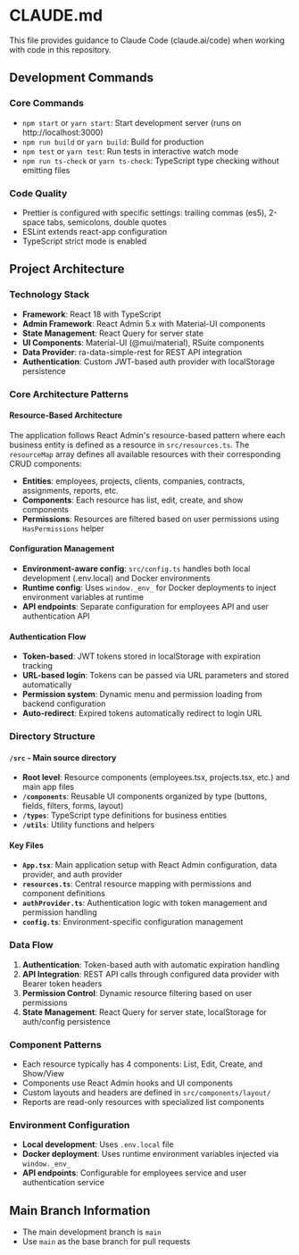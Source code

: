 # CLAUDE.md

This file provides guidance to Claude Code (claude.ai/code) when working with code in this repository.

## Development Commands

### Core Commands
- `npm start` or `yarn start`: Start development server (runs on http://localhost:3000)
- `npm run build` or `yarn build`: Build for production
- `npm test` or `yarn test`: Run tests in interactive watch mode
- `npm run ts-check` or `yarn ts-check`: TypeScript type checking without emitting files

### Code Quality
- Prettier is configured with specific settings: trailing commas (es5), 2-space tabs, semicolons, double quotes
- ESLint extends react-app configuration
- TypeScript strict mode is enabled

## Project Architecture

### Technology Stack
- **Framework**: React 18 with TypeScript
- **Admin Framework**: React Admin 5.x with Material-UI components
- **State Management**: React Query for server state
- **UI Components**: Material-UI (@mui/material), RSuite components
- **Data Provider**: ra-data-simple-rest for REST API integration
- **Authentication**: Custom JWT-based auth provider with localStorage persistence

### Core Architecture Patterns

#### Resource-Based Architecture
The application follows React Admin's resource-based pattern where each business entity is defined as a resource in `src/resources.ts`. The `resourceMap` array defines all available resources with their corresponding CRUD components:

- **Entities**: employees, projects, clients, companies, contracts, assignments, reports, etc.
- **Components**: Each resource has list, edit, create, and show components
- **Permissions**: Resources are filtered based on user permissions using `HasPermissions` helper

#### Configuration Management
- **Environment-aware config**: `src/config.ts` handles both local development (.env.local) and Docker environments
- **Runtime config**: Uses `window._env_` for Docker deployments to inject environment variables at runtime
- **API endpoints**: Separate configuration for employees API and user authentication API

#### Authentication Flow
- **Token-based**: JWT tokens stored in localStorage with expiration tracking
- **URL-based login**: Tokens can be passed via URL parameters and stored automatically
- **Permission system**: Dynamic menu and permission loading from backend configuration
- **Auto-redirect**: Expired tokens automatically redirect to login URL

### Directory Structure

#### `/src` - Main source directory
- **Root level**: Resource components (employees.tsx, projects.tsx, etc.) and main app files
- **`/components`**: Reusable UI components organized by type (buttons, fields, filters, forms, layout)
- **`/types`**: TypeScript type definitions for business entities
- **`/utils`**: Utility functions and helpers

#### Key Files
- **`App.tsx`**: Main application setup with React Admin configuration, data provider, and auth provider
- **`resources.ts`**: Central resource mapping with permissions and component definitions
- **`authProvider.ts`**: Authentication logic with token management and permission handling
- **`config.ts`**: Environment-specific configuration management

### Data Flow
1. **Authentication**: Token-based auth with automatic expiration handling
2. **API Integration**: REST API calls through configured data provider with Bearer token headers
3. **Permission Control**: Dynamic resource filtering based on user permissions
4. **State Management**: React Query for server state, localStorage for auth/config persistence

### Component Patterns
- Each resource typically has 4 components: List, Edit, Create, and Show/View
- Components use React Admin hooks and UI components
- Custom layouts and headers are defined in `src/components/layout/`
- Reports are read-only resources with specialized list components

### Environment Configuration
- **Local development**: Uses `.env.local` file
- **Docker deployment**: Uses runtime environment variables injected via `window._env_`
- **API endpoints**: Configurable for employees service and user authentication service

## Main Branch Information
- The main development branch is `main`
- Use `main` as the base branch for pull requests